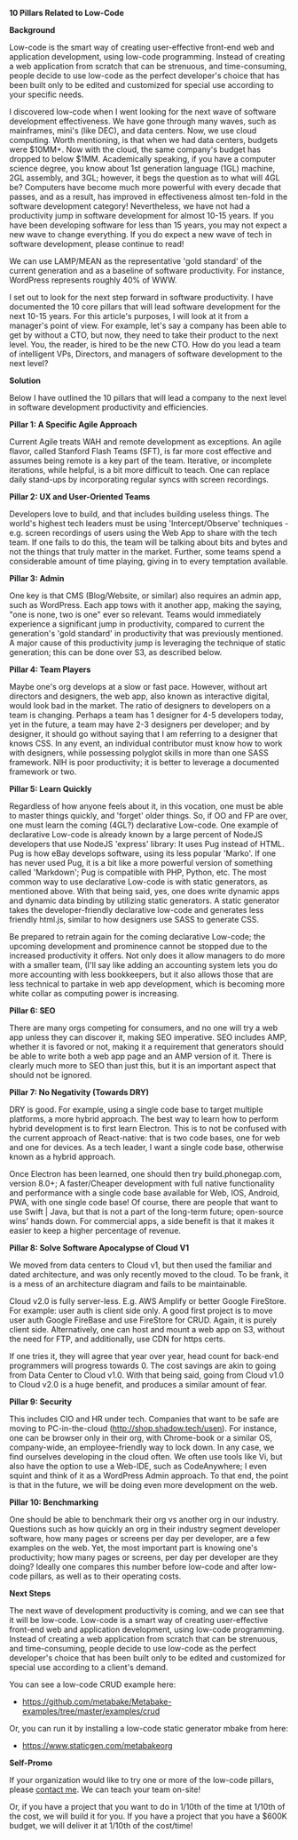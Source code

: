 **10 Pillars Related to Low-Code**

**Background**

Low-code is the smart way of creating user-effective front-end web and
application development, using low-code programming. Instead of creating
a web application from scratch that can be strenuous, and
time-consuming, people decide to use low-code as the perfect developer's
choice that has been built only to be edited and customized for special
use according to your specific needs.

I discovered low-code when I went looking for the next wave of software
development effectiveness. We have gone through many waves, such as
mainframes, mini's (like DEC), and data centers. Now, we use cloud
computing. Worth mentioning, is that when we had data centers, budgets
were \$10MM+. Now with the cloud, the same company's budget has dropped
to below \$1MM. Academically speaking, if you have a computer science
degree, you know about 1st generation language (1GL) machine, 2GL
assembly, and 3GL; however, it begs the question as to what will 4GL be?
Computers have become much more powerful with every decade that passes,
and as a result, has improved in effectiveness almost ten-fold in the
software development category! Nevertheless, we have not had a
productivity jump in software development for almost 10-15 years. If you
have been developing software for less than 15 years, you may not expect
a new wave to change everything. If you do expect a new wave of tech in
software development, please continue to read!

We can use LAMP/MEAN as the representative 'gold standard' of the
current generation and as a baseline of software productivity. For
instance, WordPress represents roughly 40% of WWW.

I set out to look for the next step forward in software productivity. I
have documented the 10 core pillars that will lead software development
for the next 10-15 years. For this article's purposes, I will look at it
from a manager's point of view. For example, let's say a company has
been able to get by without a CTO, but now, they need to take their
product to the next level. You, the reader, is hired to be the new CTO.
How do you lead a team of intelligent VPs, Directors, and managers of
software development to the next level?

**Solution**

Below I have outlined the 10 pillars that will lead a company to the
next level in software development productivity and efficiencies.

**Pillar 1: A Specific Agile Approach**

Current Agile treats WAH and remote development as exceptions. An agile
flavor, called Stanford Flash Teams (SFT), is far more cost effective
and assumes being remote is a key part of the team. Iterative, or
incomplete iterations, while helpful, is a bit more difficult to teach.
One can replace daily stand-ups by incorporating regular syncs with
screen recordings.

**Pillar 2: UX and User-Oriented Teams**

Developers love to build, and that includes building useless things. The
world's highest tech leaders must be using 'Intercept/Observe'
techniques - e.g. screen recordings of users using the Web App to share
with the tech team. If one fails to do this, the team will be talking
about bits and bytes and not the things that truly matter in the market.
Further, some teams spend a considerable amount of time playing, giving
in to every temptation available.

**Pillar 3: Admin**

One key is that CMS (Blog/Website, or similar) also requires an admin
app, such as WordPress. Each app tows with it another app, making the
saying, "one is none, two is one" ever so relevant. Teams would
immediately experience a significant jump in productivity, compared to
current the generation's 'gold standard' in productivity that was
previously mentioned. A major cause of this productivity jump is
leveraging the technique of static generation; this can be done over S3,
as described below.

**Pillar 4: Team Players**

Maybe one's org develops at a slow or fast pace. However, without art
directors and designers, the web app, also known as interactive digital,
would look bad in the market. The ratio of designers to developers on a
team is changing. Perhaps a team has 1 designer for 4-5 developers
today, yet in the future, a team may have 2-3 designers per developer;
and by designer, it should go without saying that I am referring to a
designer that knows CSS. In any event, an individual contributor must
know how to work with designers, while possessing polyglot skills in
more than one SASS framework. NIH is poor productivity; it is better to
leverage a documented framework or two.

**Pillar 5: Learn Quickly**

Regardless of how anyone feels about it, in this vocation, one must be
able to master things quickly, and 'forget' older things. So, if OO and
FP are over, one must learn the coming (4GL?) declarative Low-code. One
example of declarative Low-code is already known by a large percent of
NodeJS developers that use NodeJS 'express' library: It uses Pug instead
of HTML. Pug is how eBay develops software, using its less popular
'Marko'. If one has never used Pug, it is a bit like a more powerful
version of something called 'Markdown'; Pug is compatible with PHP,
Python, etc. The most common way to use declarative Low-code is with
static generators, as mentioned above. With that being said, yes, one
does write dynamic apps and dynamic data binding by utilizing static
generators. A static generator takes the developer-friendly declarative
low-code and generates less friendly html.js, similar to how designers
use SASS to generate CSS.

Be prepared to retrain again for the coming declarative Low-code; the
upcoming development and prominence cannot be stopped due to the
increased productivity it offers. Not only does it allow managers to do
more with a smaller team, (I'll say like adding an accounting system
lets you do more accounting with less bookkeepers, but it also allows
those that are less technical to partake in web app development, which
is becoming more white collar as computing power is increasing.

**Pillar 6: SEO**

There are many orgs competing for consumers, and no one will try a web
app unless they can discover it, making SEO imperative. SEO includes
AMP, whether it is favored or not, making it a requirement that
generators should be able to write both a web app page and an AMP
version of it. There is clearly much more to SEO than just this, but it
is an important aspect that should not be ignored.

**Pillar 7: No Negativity (Towards DRY)**

DRY is good. For example, using a single code base to target multiple
platforms, a more hybrid approach. The best way to learn how to perform
hybrid development is to first learn Electron. This is to not be
confused with the current approach of React-native: that is two code
bases, one for web and one for devices. As a tech leader, I want a
single code base, otherwise known as a hybrid approach.

Once Electron has been learned, one should then try build.phonegap.com,
version 8.0+; A faster/Cheaper development with full native
functionality and performance with a single code base available for Web,
IOS, Android, PWA, with one single code base! Of course, there are
people that want to use Swift | Java, but that is not a part of the
long-term future; open-source wins' hands down. For commercial apps, a
side benefit is that it makes it easier to keep a higher percentage of
revenue.

**Pillar 8: Solve Software Apocalypse of Cloud V1**

We moved from data centers to Cloud v1, but then used the familiar and
dated architecture, and was only recently moved to the cloud. To be
frank, it is a mess of an architecture diagram and fails to be
maintainable.

Cloud v2.0 is fully server-less. E.g. AWS Amplify or better Google
FireStore. For example: user auth is client side only. A good first
project is to move user auth Google FireBase and use FireStore for CRUD.
Again, it is purely client side. Alternatively, one can host and mount a
web app on S3, without the need for FTP, and additionally, use CDN for
https certs.

If one tries it, they will agree that year over year, head count for
back-end programmers will progress towards 0. The cost savings are akin
to going from Data Center to Cloud v1.0. With that being said, going
from Cloud v1.0 to Cloud v2.0 is a huge benefit, and produces a similar
amount of fear.

**Pillar 9: Security**

This includes CIO and HR under tech. Companies that want to be safe are
moving to PC-in-the-cloud (http://shop.shadow.tech/usen). For instance,
one can be browser only in their org, with Chrome-book or a similar OS,
company-wide, an employee-friendly way to lock down. In any case, we
find ourselves developing in the cloud often. We often use tools like
Vi, but also have the option to use a Web-IDE, such as CodeAnywhere; I
even squint and think of it as a WordPress Admin approach. To that end,
the point is that in the future, we will be doing even more development
on the web.

**Pillar 10: Benchmarking**

One should be able to benchmark their org vs another org in our
industry. Questions such as how quickly an org in their industry segment
developer software, how many pages or screens per day per developer, are
a few examples on the web. Yet, the most important part is knowing one's
productivity; how many pages or screens, per day per developer are they
doing? Ideally one compares this number before low-code and after
low-code pillars, as well as to their operating costs.

**Next Steps**

The next wave of development productivity is coming, and we can see that
it will be low-code. Low-code is a smart way of creating user-effective
front-end web and application development, using low-code programming.
Instead of creating a web application from scratch that can be
strenuous, and time-consuming, people decide to use low-code as the
perfect developer's choice that has been built only to be edited and
customized for special use according to a client's demand.

You can see a low-code CRUD example here:

-   https://github.com/metabake/Metabake-examples/tree/master/examples/crud

Or, you can run it by installing a low-code static generator mbake from
here:

-   https://www.staticgen.com/metabakeorg 

**Self-Promo**

If your organization would like to try one or more of the low-code
pillars, please [contact
me](mailto:vic@metabake.org?subject=10%20Pillars%20of%20Low%20Code%20Inquiry).
We can teach your team on-site!

Or, if you have a project that you want to do in 1/10th of the time at
1/10th of the cost, we will build it for you. If you have a project that
you have a \$600K budget, we will deliver it at 1/10th of the cost/time!
